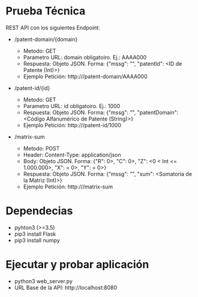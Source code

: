 # Prueba Técnica
REST API con los siguientes Endpoint:
+ /patent-domain/{domain}
  + Metodo: GET
  + Parametro URL: domain obligatoiro. Ej.: AAAA000
  + Respuesta: Objeto JSON. Forma: {"mssg": "<Mensaje>", "patentId": <ID de Patente (Int)>}
  + Ejemplo Petición: http://<URL Base API>/patent-domain/AAAA000

+ /patent-id/{id}
  + Metodo: GET
  + Parametro URL: id obligatoiro. Ej.: 1000
  + Respuesta: Objeto JSON. Forma: {"mssg": "<Mensaje>", "patentDomain": <Código Alfanumérico de Patente (String)>}
  + Ejemplo Petición: http://<URL Base API>/patent-id/1000
  
+ /matrix-sum
  + Metodo: POST
  + Header: Content-Type:  application/json
  + Body: Objeto JSON. Forma: {"R": <Int > 0>, "C": <Int > 0>, "Z": <0 < Int <= 1.000.000>, "X": <Int >= 0>, "Y": <Int >= 0>}
  + Respuesta: Objeto JSON. Forma: {"mssg": "<Mensaje>", "sum": <Sumatoria de la Matriz (Int)>}
  + Ejemplo Petición: http://<URL Base API>/matrix-sum

# Dependecias
+ pyhton3 (>=3.5)
+ pip3 install Flask
+ pip3 install numpy

# Ejecutar y probar aplicación
+ python3 web_server.py
+ URL Base de la API: http://localhost:8080
